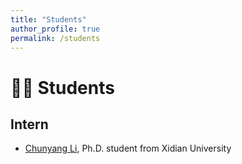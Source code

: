 ```yaml
---
title: "Students"
author_profile: true
permalink: /students
---
```


# 🧑‍🎓 Students

## Intern
- [Chunyang Li](https://scholar.google.com/citations?user=Ygb4CkIAAAAJ&hl=en), Ph.D. student from Xidian University